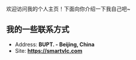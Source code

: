 
欢迎访问我的个人主页！下面向你介绍一下我自己吧~

<!-- slide -->

## 我的一些联系方式

- Address: **BUPT. - Beijing, China**
- Site: **<https://smartvlc.com>**